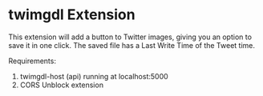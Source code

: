# twimgdl Extension

This extension will add a button to Twitter images, giving you an option to save it in one click. The saved file has a Last Write Time of the Tweet time.

Requirements:

1. twimgdl-host (api) running at localhost:5000
2. CORS Unblock extension
